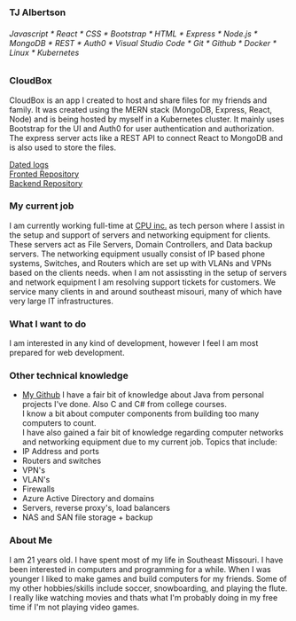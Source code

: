 ### TJ Albertson
###### Javascript * React * CSS * Bootstrap * HTML * Express * Node.js * MongoDB * REST * Auth0 * Visual Studio Code * Git * Github * Docker * Linux * Kubernetes

### CloudBox
CloudBox is an app I created to host and share files for my friends and family. It was created using the MERN stack (MongoDB, Express, React, Node) and is being hosted by myself in a Kubernetes cluster. It mainly uses Bootstrap for the UI and Auth0 for user authentication and authorization. The express server acts like a REST API to connect React to MongoDB and is also used to store the files.  

[Dated logs](url)  
[Fronted Repository](url)  
[Backend Repository](url)  

### My current job

I am currently working full-time at [CPU inc.](https://www.c-p-u.com/) as tech person where I assist in the setup and support of servers and networking equipment for clients. These servers act as File Servers, Domain Controllers, and Data backup servers. The networking equipment usually consist of IP based phone systems, Switches, and Routers which are set up with VLANs and VPNs based on the clients needs. when I am not assissting in the setup of servers and network equipment I am resolving support tickets for customers. We service many clients in and around southeast misouri, many of which have very large IT infrastructures.

### What I want to do

I am interested in any kind of development, however I feel I am most prepared for web development.

### Other technical knowledge  

- [My Github](https://github.com/TJ-Albertson)
I have a fair bit of knowledge about Java from personal projects I've done. Also C and C# from college courses.  
I know a bit about computer components from building too many computers to count.  
I have also gained a fair bit of knowledge regarding computer networks and networking equipment due to my current job. Topics that include:  
- IP Address and ports
- Routers and switches
- VPN's
- VLAN's
- Firewalls
- Azure Active Directory and domains
- Servers, reverse proxy's, load balancers
- NAS and SAN file storage + backup

### About Me  

I am 21 years old. I have spent most of my life in Southeast Missouri. I have been interested in computers and programming for a while. When I was younger I liked to make games and build computers for my friends. Some of my other hobbies/skills include soccer, snowboarding, and playing the flute. I really like watching movies and thats what I'm probably doing in my free time if I'm not playing video games.

